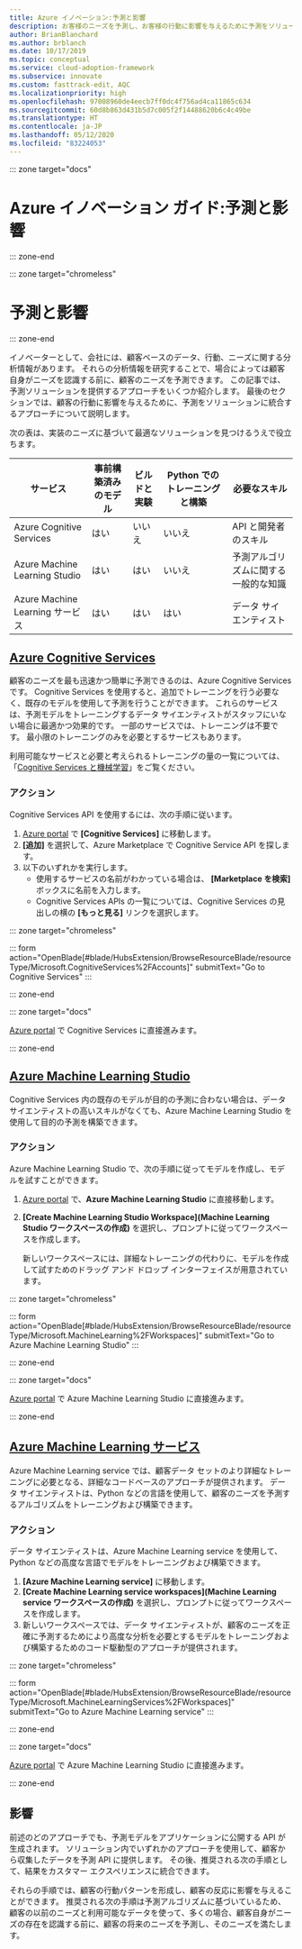 ```yaml
---
title: Azure イノベーション:予測と影響
description: お客様のニーズを予測し、お客様の行動に影響を与えるために予測をソリューションに統合するための Azure ソリューションについて説明します。
author: BrianBlanchard
ms.author: brblanch
ms.date: 10/17/2019
ms.topic: conceptual
ms.service: cloud-adoption-framework
ms.subservice: innovate
ms.custom: fasttrack-edit, AQC
ms.localizationpriority: high
ms.openlocfilehash: 97008960de4eecb7ff0dc4f756ad4ca11865c634
ms.sourcegitcommit: 60d8b863d431b5d7c005f2f14488620b6c4c49be
ms.translationtype: HT
ms.contentlocale: ja-JP
ms.lasthandoff: 05/12/2020
ms.locfileid: "83224053"
---
```

::: zone target="docs"

# <a name="azure-innovation-guide-predict-and-influence"></a>Azure イノベーション ガイド:予測と影響

::: zone-end

::: zone target="chromeless"

# <a name="predict-and-influence"></a>予測と影響

::: zone-end

イノベーターとして、会社には、顧客ベースのデータ、行動、ニーズに関する分析情報があります。 それらの分析情報を研究することで、場合によっては顧客自身がニーズを認識する前に、顧客のニーズを予測できます。 この記事では、予測ソリューションを提供するアプローチをいくつか紹介します。 最後のセクションでは、顧客の行動に影響を与えるために、予測をソリューションに統合するアプローチについて説明します。

次の表は、実装のニーズに基づいて最適なソリューションを見つけるうえで役立ちます。

| サービス | 事前構築済みのモデル | ビルドと実験 | Python でのトレーニングと構築 | 必要なスキル |
|---|---|---|---|---|
| Azure Cognitive Services | はい | いいえ | いいえ | API と開発者のスキル |
| Azure Machine Learning Studio | はい | はい | いいえ | 予測アルゴリズムに関する一般的な知識 |
| Azure Machine Learning サービス | はい | はい | はい | データ サイエンティスト |

## <a name="azure-cognitive-services"></a>[Azure Cognitive Services](#tab/CognitiveServices)

顧客のニーズを最も迅速かつ簡単に予測できるのは、Azure Cognitive Services です。 Cognitive Services を使用すると、追加でトレーニングを行う必要なく、既存のモデルを使用して予測を行うことができます。 これらのサービスは、予測モデルをトレーニングするデータ サイエンティストがスタッフにいない場合に最適かつ効果的です。 一部のサービスでは、トレーニングは不要です。 最小限のトレーニングのみを必要とするサービスもあります。

利用可能なサービスと必要と考えられるトレーニングの量の一覧については、「[Cognitive Services と機械学習](https://docs.microsoft.com/azure/cognitive-services/cognitive-services-and-machine-learning#service-requirements-for-the-data-model)」をご覧ください。

### <a name="action"></a>アクション

Cognitive Services API を使用するには、次の手順に従います。

1. [Azure portal](https://portal.azure.com/#blade/HubsExtension/BrowseResource/resourceType/Microsoft.CognitiveServices%2FAccounts) で **[Cognitive Services]** に移動します。
2. **[追加]** を選択して、Azure Marketplace で Cognitive Service API を探します。
3. 以下のいずれかを実行します。
   - 使用するサービスの名前がわかっている場合は、 **[Marketplace を検索]** ボックスに名前を入力します。
   - Cognitive Services APIs の一覧については、Cognitive Services の見出しの横の **[もっと見る]** リンクを選択します。

::: zone target="chromeless"

::: form action="OpenBlade[#blade/HubsExtension/BrowseResourceBlade/resourceType/Microsoft.CognitiveServices%2FAccounts]" submitText="Go to Cognitive Services" :::

::: zone-end

::: zone target="docs"

[Azure portal](https://portal.azure.com/#blade/HubsExtension/BrowseResourceBlade/resourceType/Microsoft.CognitiveServices%2FAccounts) で Cognitive Services に直接進みます。

::: zone-end

## <a name="azure-machine-learning-studio"></a>[Azure Machine Learning Studio](#tab/MachineLearningStudio)

Cognitive Services 内の既存のモデルが目的の予測に合わない場合は、データ サイエンティストの高いスキルがなくても、Azure Machine Learning Studio を使用して目的の予測を構築できます。

<!-- markdownlint-disable MD024 -->

### <a name="action"></a>アクション

Azure Machine Learning Studio で、次の手順に従ってモデルを作成し、モデルを試すことができます。

1. [Azure portal](https://portal.azure.com/#blade/HubsExtension/BrowseResourceBlade/resourceType/Microsoft.MachineLearning%2FWorkspaces) で、**Azure Machine Learning Studio** に直接移動します。
2. **[Create Machine Learning Studio Workspace]\(Machine Learning Studio ワークスペースの作成\)** を選択し、プロンプトに従ってワークスペースを作成します。

   新しいワークスペースには、詳細なトレーニングの代わりに、モデルを作成して試すためのドラッグ アンド ドロップ インターフェイスが用意されています。

::: zone target="chromeless"

<!-- markdownlint-disable DOCSMD001 -->

::: form action="OpenBlade[#blade/HubsExtension/BrowseResourceBlade/resourceType/Microsoft.MachineLearning%2FWorkspaces]" submitText="Go to Azure Machine Learning Studio" :::

<!-- markdownlint-enable DOCSMD001 -->

::: zone-end

::: zone target="docs"

[Azure portal](https://portal.azure.com/#blade/HubsExtension/BrowseResourceBlade/resourceType/Microsoft.MachineLearning%2FWorkspaces) で Azure Machine Learning Studio に直接進みます。

::: zone-end

## <a name="azure-machine-learning-service"></a>[Azure Machine Learning サービス](#tab/MachineLearningService)

Azure Machine Learning service では、顧客データ セットのより詳細なトレーニングに必要となる、詳細なコードベースのアプローチが提供されます。 データ サイエンティストは、Python などの言語を使用して、顧客のニーズを予測するアルゴリズムをトレーニングおよび構築できます。

### <a name="action"></a>アクション

データ サイエンティストは、Azure Machine Learning service を使用して、Python などの高度な言語でモデルをトレーニングおよび構築できます。

1. **[Azure Machine Learning service]** に移動します。
2. **[Create Machine Learning service workspaces]\(Machine Learning service ワークスペースの作成\)** を選択し、プロンプトに従ってワークスペースを作成します。
3. 新しいワークスペースでは、データ サイエンティストが、顧客のニーズを正確に予測するためにより高度な分析を必要とするモデルをトレーニングおよび構築するためのコード駆動型のアプローチが提供されます。

::: zone target="chromeless"

<!-- markdownlint-disable DOCSMD001 -->

::: form action="OpenBlade[#blade/HubsExtension/BrowseResourceBlade/resourceType/Microsoft.MachineLearningServices%2FWorkspaces]" submitText="Go to Azure Machine Learning service" :::

<!-- markdownlint-enable DOCSMD001 -->

::: zone-end

::: zone target="docs"

[Azure portal](https://portal.azure.com/#blade/HubsExtension/BrowseResourceBlade/resourceType/Microsoft.MachineLearningServices%2FWorkspaces) で Azure Machine Learning Studio に直接進みます。

::: zone-end

## <a name="influence"></a>影響

前述のどのアプローチでも、予測モデルをアプリケーションに公開する API が生成されます。 ソリューション内でいずれかのアプローチを使用して、顧客から収集したデータを予測 API に提供します。 その後、推奨される次の手順として、結果をカスタマー エクスペリエンスに統合できます。

それらの手順では、顧客の行動パターンを形成し、顧客の反応に影響を与えることができます。 推奨される次の手順は予測アルゴリズムに基づいているため、顧客の以前のニーズと利用可能なデータを使って、多くの場合、顧客自身がニーズの存在を認識する前に、顧客の将来のニーズを予測し、そのニーズを満たします。
